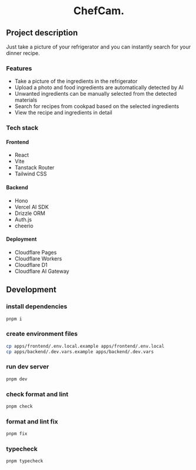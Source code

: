 <h1 align="center">ChefCam.</h1>

## Project description

Just take a picture of your refrigerator and you can instantly search for your dinner recipe.

### Features

- Take a picture of the ingredients in the refrigerator
- Upload a photo and food ingredients are automatically detected by AI
- Unwanted ingredients can be manually selected from the detected materials
- Search for recipes from cookpad based on the selected ingredients
- View the recipe and ingredients in detail

### Tech stack

#### Frontend

- React
- Vite
- Tanstack Router
- Tailwind CSS

#### Backend

- Hono
- Vercel AI SDK
- Drizzle ORM
- Auth.js
- cheerio

#### Deployment

- Cloudflare Pages
- Cloudflare Workers
- Cloudflare D1
- Cloudflare AI Gateway

## Development

### install dependencies

```bash
pnpm i
```

### create environment files

```bash
cp apps/frontend/.env.local.example apps/frontend/.env.local
cp apps/backend/.dev.vars.example apps/backend/.dev.vars
```

### run dev server

```bash
pnpm dev
```

### check format and lint

```bash
pnpm check
```

### format and lint fix

```bash
pnpm fix
```

### typecheck

```bash
pnpm typecheck
```
